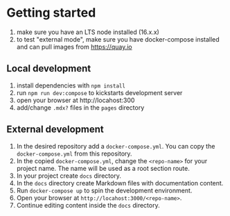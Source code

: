 # Getting started

1. make sure you have an LTS node installed (16.x.x)
2. to test "external mode", make sure you have docker-compose installed and can pull images from https://quay.io

## Local development

1. install dependencies with `npm install`
2. run `npm run dev:compose` to kickstarts development server
3. open your browser at http://locahost:300
4. add/change `.mdx?` files in the `pages` directory

## External development

1. In the desired repository add a `docker-compose.yml`. You can copy the `docker-compose.yml` from this repository.
2. In the copied `docker-compose.yml`, change the `<repo-name>` for your project name. The name will be used as a root section route.
3. In your project create `docs` directory.
4. In the `docs` directory create Markdown files with documentation content.
5. Run `docker-compose up` to spin the development environment.
6. Open your browser at `http://locahost:3000/<repo-name>`.
7. Continue editing content inside the `docs` directory.
